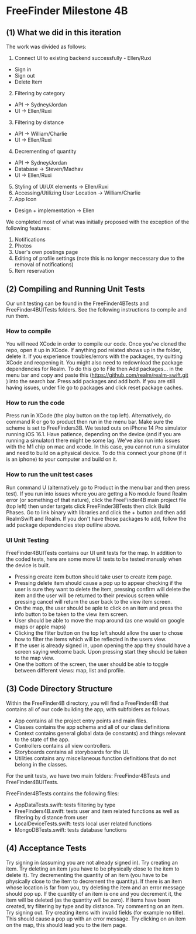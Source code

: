 # FreeFinder Milestone 4B

## (1) What we did in this iteration
The work was divided as follows: 
1. Connect UI to existing backend successfully - Ellen/Ruxi
- Sign in
- Sign out
- Delete Item
2. Filtering by category  
- API -> Sydney/Jordan
- UI -> Ellen/Ruxi
3. Filtering by distance 
- API -> William/Charlie
- UI -> Ellen/Ruxi
4. Decrementing of quantity
- API -> Sydney/Jordan
- Database -> Steven/Madhav
- UI -> Ellen/Ruxi
5. Styling of UI/UX elements -> Ellen/Ruxi
6. Accessing/Utilizing User Location -> William/Charlie
7. App Icon
- Design + implementation -> Ellen

We completed most of what was initially proposed with the exception of the following features:
1. Notifications
2. Photos
3. User's own postings page
4. Editing of profile settings (note this is no longer neccessary due to the removal of notifications)
5. Item reservation

## (2) Compiling and Running Unit Tests
Our unit testing can be found in the FreeFinder4BTests and FreeFinder4BUITests folders. See the following instructions to compile and run them. 

### How to compile
You will need XCode in order to compile our code. Once you've cloned the repo, open it up in XCode. If anything pod related shows up in the folder, delete it. 
If you experience troubles/errors with the packages, try quitting XCode and reopening it. You might also need to redownload the package dependencies for Realm. To do this go to File then Add packages... in the menu bar and copy and paste this (https://github.com/realm/realm-swift.git
) into the search bar. Press add packages and add both. If you are still having issues, under file go to packages and click reset package caches.

### How to run the code
Press run in XCode (the play button on the top left). Alternatively, do command R or go to product then run in the menu bar. Make sure the scheme is set to FreeFinders3B. We tested outs on iPhone 14 Pro simulator running iOS 16.1. Have patience, depending on the device (and if you are running a simulator) there might be some lag. We've also run into issues with the M1 chip on mac and xcode. In this case, you cannot run a simulator and need to build on a physical device. To do this connect your phone (if it is an iphone) to your computer and build on it. 
### How to run the unit test cases
Run command U (alternatively go to Product in the menu bar and then press test). If you run into issues where you are gettng a No module found Realm error (or something of that nature), click the FreeFinder4B main project file (top left) then under targets click FreeFinder3BTests then click Build Phases. Go to link binary with libraries and click the + button and then add RealmSwift and Realm. If you don't have those packages to add, follow the add package dependencies step outline above. 

### UI Unit Testing
FreeFinder4BUITests contains our UI unit tests for the map.
In addition to the coded tests, here are some more UI tests to be tested manualy when the device is built.
- Pressing create item button should take user to create item page. 
- Pressing delete item should cause a pop up to appear checking if the user is sure they want to delete the item, pressing confirm will delete the item and the user will be returned to their previous screen while pressing cancel will return the user back to the view item screen. 
- On the map, the user should be aple to click on an item and press the info button to be taken to the view item screen. 
- User should be able to move the map around (as one would on google maps or apple maps)
- Clicking the fliter button on the top left should allow the user to chose how to filter the items which will be reflected in the users view. 
- If the user is already signed in, upon opening the app they should have a screen saying welcome back. Upon pressing start they should be taken to the map view. 
- One the bottom of the screen, the user should be able to toggle between different views: map, list and profile. 

## (3) Code Directory Structure
Within the FreeFinder4B directory, you will find a FreeFinder4B that contains all of our code building the app, with subfolders as follows.
- App contains all the project entry points and main files. 
- Classes contains the app schema and all of our class definitions
- Context contains general global data (ie constants) and things relevant to the state of the app. 
- Controllers contains all view controllers.
- Storyboards contains all storyboards for the UI. 
- Utilities contains any miscellaneous function definitions that do not belong in the classes. 

For the unit tests, we have two main folders: FreeFinder4BTests and FreeFinder4BUITests. 

FreeFinder4BTests contains the following files:
- AppDataTests.swift: tests filtering by type
- FreeFinders4B.swift: tests user and item related functions as well as filtering by distance from user
- LocalDeviceTests.swift: tests local user related functions
- MongoDBTests.swift: tests database functions

## (4) Acceptance Tests
Try signing in (assuming you are not already signed in). Try creating an item. Try deleting an item (you have to be physically close to the item to delete it). Try decrementing the quantity of an item (you have to be physically close to the item to decrement the quantity). If there is an item whose location is far from you, try deleting the item and an error message should pop up. If the quantity of an item is one and you decrement it, the item will be deleted (as the quantity will be zero). If items have been created, try filtering by type and by distance. Try commenting on an item. Try signing out. Try creating items with invalid fields (for example no title). This should cause a pop up with an error message. Try clicking on an item on the map, this should lead you to the item page. 
